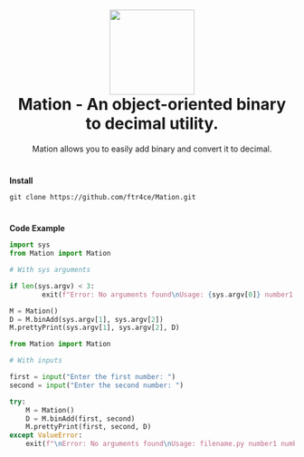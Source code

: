 <h1 align="center">
	<img src="https://cdn-icons-png.flaticon.com/512/892/892794.png" width="150px"><br>
    Mation - An object-oriented binary to decimal utility.
</h1>
<p align="center">
    Mation allows you to easily add binary and convert it to decimal.
</p>

<h1></h1>

**Install**

```
git clone https://github.com/ftr4ce/Mation.git
```

<h1></h1>

**Code Example**

```python
import sys
from Mation import Mation

# With sys arguments

if len(sys.argv) < 3:
		exit(f"Error: No arguments found\nUsage: {sys.argv[0]} number1 number2")

M = Mation()
D = M.binAdd(sys.argv[1], sys.argv[2])
M.prettyPrint(sys.argv[1], sys.argv[2], D)
```
```python
from Mation import Mation

# With inputs

first = input("Enter the first number: ")
second = input("Enter the second number: ")

try:
    M = Mation()
    D = M.binAdd(first, second)
    M.prettyPrint(first, second, D)
except ValueError:
    exit(f"\nError: No arguments found\nUsage: filename.py number1 number2")
```
